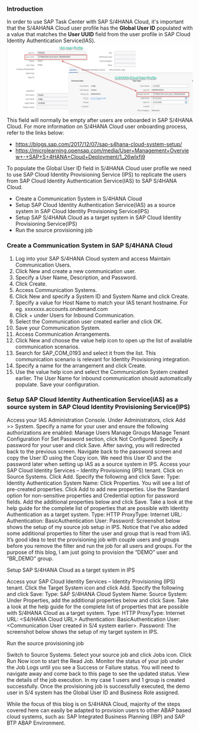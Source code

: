 ### Introduction

In order to use SAP Task Center with SAP S/4HANA Cloud, it's important that the S/4AHANA Cloud user profile has the **Global User ID** populated with a value that matches the **User UUID** field from the user profile in SAP Cloud Identity Authentication Service(IAS).
<img alt="update2" src="Update2.png"/>
This field will normally be empty after users are onboarded in SAP S/4HANA Cloud. For more information on S/4HANA Cloud user onboarding process, refer to the links below:
* https://blogs.sap.com/2017/12/07/sap-s4hana-cloud-system-setup/
* https://microlearning.opensap.com/media/User+Management+Overview+-+SAP+S+4HANA+Cloud+Deployment/1_26wlxfj9

To populate the Global User ID field in S/4HANA Cloud user profile we need to use SAP Cloud Identity Provisioning Service (IPS) to replicate the users from SAP Cloud Identity Authentication Service(IAS) to SAP S/4HANA Cloud.
* Create a Communication System in S/4HANA Cloud
* Setup SAP Cloud Identity Authentication Service(IAS) as a source system in SAP Cloud Identity Provisioning Service(IPS)
* Setup SAP S/4HANA Cloud as a target system in SAP Cloud Identity Provisioning Service(IPS)
* Run the source provisioning job

### Create a Communication System in SAP S/4HANA Cloud

1. Log into your SAP S/4HANA Cloud system and access Maintain Communication Users.
2. Click New and create a new communication user.
3. Specify a User Name, Description, and Password.
4. Click Create.
5. Access Communication Systems.
6. Click New and specify a System ID and System Name and click Create.
7. Specify a value for Host Name to match your IAS tenant hostname. For eg. xxxxxxx.accounts.ondemand.com
8. Click + under Users for Inbound Communication.
9. Select the Communication user created earlier and click OK.
10. Save your Communication System.
11. Access Communication Arrangements.
12. Click New and choose the value help icon to open up the list of available communication scenarios.
13. Search for SAP_COM_0193 and select it from the list. This communication scenario is relevant for Identity Provisioning integration.
14. Specify a name for the arrangement and click Create.
15. Use the value help icon and select the Communication System created earlier. The User Name for inbound communication should automatically populate. Save your configuration.

### Setup SAP Cloud Identity Authentication Service(IAS) as a source system in SAP Cloud Identity Provisioning Service(IPS)

Access your IAS Administration Console. Under Administrators, click Add >> System. Specify a name for your user and ensure the following authorizations are enabled: Manage Users Manage Groups Manage Tenant Configuration For Set Password section, click Not Configured. Specify a password for your user and click Save. After saving, you will redirected back to the previous screen. Navigate back to the password screen and copy the User ID using the Copy icon. We need this User ID and the password later when setting up IAS as a source system in IPS. Access your SAP Cloud Identity Services – Identity Provisioning (IPS) tenant. Click on Source Systems. Click Add. Specify the following and click Save: Type: Identity Authentication System Name: Click Properties. You will see a list of pre-created properties. Click Add to add new properties. Use the Standard option for non-sensitive properties and Credential option for password fields. Add the additional properties below and click Save. Take a look at the help guide for the complete list of properties that are possible with Identity Authentication as a target system. Type: HTTP ProxyType: Internet URL: Authentication: BasicAuthentication User: Password: Screenshot below shows the setup of my source job setup in IPS. Notice that I’ve also added some additional properties to filter the user and group that is read from IAS. It’s good idea to test the provisioning job with couple users and groups before you remove the filter and run the job for all users and groups. For the purpose of this blog, I am just going to provision the “DEMO” user and “BR_DEMO” group.

Setup SAP S/4HANA Cloud as a target system in IPS

Access your SAP Cloud Identity Services – Identity Provisioning (IPS) tenant. Click the Target System icon and click Add. Specify the following and click Save: Type: SAP S/4HANA Cloud System Name: Source System: Under Properties, add the additional properties below and click Save. Take a look at the help guide for the complete list of properties that are possible with S/4HANA Cloud as a target system. Type: HTTP ProxyType: Internet URL: <S4/HANA Cloud URL> Authentication: BasicAuthentication User: <Communication User created in S/4 system earlier>. Password: The screenshot below shows the setup of my target system in IPS.

Run the source provisioning job

Switch to Source Systems. Select your source job and click Jobs icon. Click Run Now icon to start the Read Job. Monitor the status of your job under the Job Logs until you see a Success or Failure status. You will need to navigate away and come back to this page to see the updated status. View the details of the job execution. In my case 1 users and 1 group is created successfully. Once the provisioning job is successfully executed, the demo user in S/4 system has the Global User ID and Business Role assigned.

While the focus of this blog is on S/4HANA Cloud, majority of the steps covered here can easily be adapted to provision users to other ABAP based cloud systems, such as: SAP Integrated Business Planning (IBP) and SAP BTP ABAP Environment.

